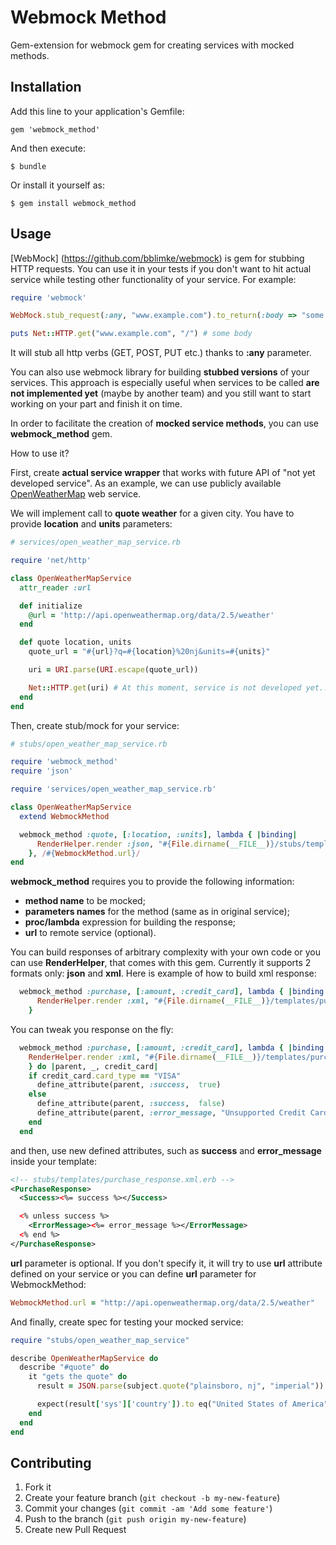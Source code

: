 # Webmock Method

Gem-extension for webmock gem for creating services with mocked methods.

## Installation

Add this line to your application's Gemfile:

    gem 'webmock_method'

And then execute:

    $ bundle

Or install it yourself as:

    $ gem install webmock_method

## Usage

[WebMock] (https://github.com/bblimke/webmock) is gem for stubbing HTTP requests. You can use
it in your tests if you don't want to hit actual service while testing other functionality of your service.
For example:

```ruby
require 'webmock'

WebMock.stub_request(:any, "www.example.com").to_return(:body => "some body")

puts Net::HTTP.get("www.example.com", "/") # some body
```

It will stub all http verbs (GET, POST, PUT etc.) thanks to **:any** parameter.

You can also use webmock library for building **stubbed versions** of your services. This approach is especially
useful when services to be called **are not implemented yet** (maybe by another team) and you still
want to start working on your part and finish it on time.

In order to facilitate the creation of **mocked service methods**, you can use **webmock_method** gem.

How to use it?

First, create **actual service wrapper** that works with future API of "not yet developed service". As an example,
we can use publicly available [OpenWeatherMap](http://api.openweathermap.org) web service.

We will implement call to **quote weather** for a given city. You have to provide **location** and **units** parameters:

```ruby
# services/open_weather_map_service.rb

require 'net/http'

class OpenWeatherMapService
  attr_reader :url

  def initialize
    @url = 'http://api.openweathermap.org/data/2.5/weather'
  end

  def quote location, units
    quote_url = "#{url}?q=#{location}%20nj&units=#{units}"

    uri = URI.parse(URI.escape(quote_url))

    Net::HTTP.get(uri) # At this moment, service is not developed yet...
  end
end
```

Then, create stub/mock for your service:

```ruby
# stubs/open_weather_map_service.rb

require 'webmock_method'
require 'json'

require 'services/open_weather_map_service.rb'

class OpenWeatherMapService
  extend WebmockMethod

  webmock_method :quote, [:location, :units], lambda { |binding|
      RenderHelper.render :json, "#{File.dirname(__FILE__)}/stubs/templates/quote_response.json.erb", binding
    }, /#{WebmockMethod.url}/
end
```

**webmock_method** requires you to provide the following information:

* **method name** to be mocked;
* **parameters names** for the method (same as in original service);
* **proc/lambda** expression for building the response;
* **url** to remote service (optional).

You can build responses of arbitrary complexity with your own code or you can use **RenderHelper**, that comes with this
gem. Currently it supports 2 formats only: **json** and **xml**. Here is example of how to build xml response:

```ruby
  webmock_method :purchase, [:amount, :credit_card], lambda { |binding|
      RenderHelper.render :xml, "#{File.dirname(__FILE__)}/templates/purchase_response.xml.erb", binding
    }
```

You can tweak you response on the fly:

```ruby
  webmock_method :purchase, [:amount, :credit_card], lambda { |binding|
    RenderHelper.render :xml, "#{File.dirname(__FILE__)}/templates/purchase_response.xml.erb", binding
    } do |parent, _, credit_card|
    if credit_card.card_type == "VISA"
      define_attribute(parent, :success,  true)
    else
      define_attribute(parent, :success,  false)
      define_attribute(parent, :error_message, "Unsupported Credit Card Type")
    end
  end
```

and then, use new defined attributes, such as **success** and **error_message** inside your template:

```xml
<!-- stubs/templates/purchase_response.xml.erb -->
<PurchaseResponse>
  <Success><%= success %></Success>

  <% unless success %>
    <ErrorMessage><%= error_message %></ErrorMessage>
  <% end %>
</PurchaseResponse>
```

**url** parameter is optional. If you don't specify it, it will try to use **url** attribute defined
on your service or you can define **url** parameter for WebmockMethod:

```ruby
WebmockMethod.url = "http://api.openweathermap.org/data/2.5/weather"
```

And finally, create spec for testing your mocked service:

```ruby
require "stubs/open_weather_map_service"

describe OpenWeatherMapService do
  describe "#quote" do
    it "gets the quote" do
      result = JSON.parse(subject.quote("plainsboro, nj", "imperial"))

      expect(result['sys']['country']).to eq("United States of America")
    end
  end
end
```

## Contributing

1. Fork it
2. Create your feature branch (`git checkout -b my-new-feature`)
3. Commit your changes (`git commit -am 'Add some feature'`)
4. Push to the branch (`git push origin my-new-feature`)
5. Create new Pull Request

